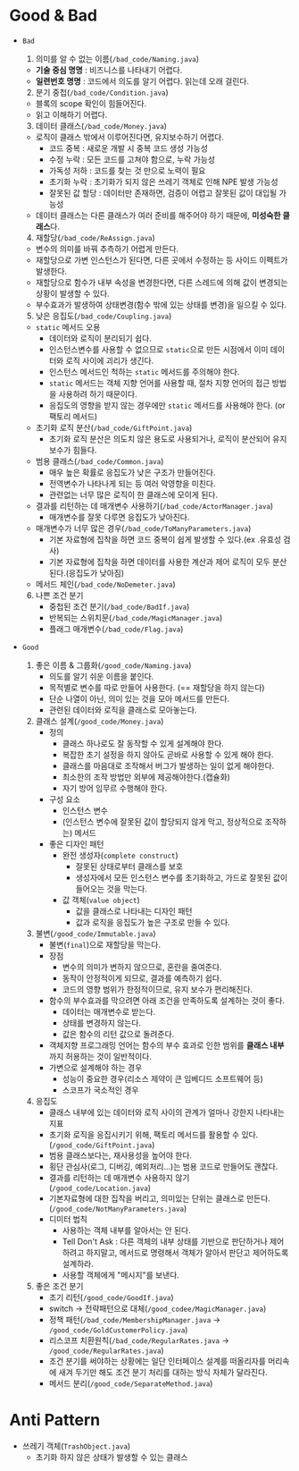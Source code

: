 # Good & Bad
- `Bad`
  1. 의미를 알 수 없는 이름(`/bad_code/Naming.java`)
    - **기술 중심 명명** : 비즈니스를 나타내기 어렵다.
    - **일련번호 명명** : 코드에서 의도를 알기 어렵다. 읽는데 오래 걸린다.
  2. 분기 중첩(`/bad_code/Condition.java`)
    - 블록의 scope 확인이 힘들어진다.
    - 읽고 이해하기 어렵다.
  3. 데이터 클래스(`/bad_code/Money.java`)
    - 로직이 클래스 밖에서 이루어진다면, 유지보수하기 어렵다.
      - 코드 중복 : 새로운 개발 시 중복 코드 생성 가능성
      - 수정 누락 : 모든 코드를 고쳐야 함으로, 누락 가능성
      - 가독성 저하 : 코드를 찾는 것 만으로 노력이 필요
      - 초기화 누락 : 초기화가 되지 않은 쓰레기 객체로 인해 NPE 발생 가능성
      - 잘못된 값 할당 : 데이터만 존재하면, 검증이 어렵고 잘못된 값이 대입될 가능성
    - 데이터 클래스는 다른 클래스가 여러 준비를 해주어야 하기 때문에, **미성숙한 클래스**다.
  4. 재할당(`/bad_code/ReAssign.java`)
    - 변수의 의미를 바꿔 추측하기 어렵게 만든다.
    - 재할당으로 가변 인스턴스가 된다면, 다른 곳에서 수정하는 등 사이드 이펙트가 발생한다.
    - 재할당으로 함수가 내부 속성을 변경한다면, 다른 스레드에 의해 값이 변경되는 상황이 발생할 수 있다.
    - 부수효과가 발생하여 상태변경(함수 밖에 있는 상태를 변경)을 일으킬 수 있다.
  5. 낮은 응집도(`/bad_code/Coupling.java`)
    - `static` 메서드 오용
      - 데이터와 로직이 분리되기 쉽다.
      - 인스턴스변수를 사용할 수 없으므로 `static`으로 만든 시점에서 이미 데이터와 로직 사이에 괴리가 생긴다.
      - 인스턴스 메서드인 척하는 `static` 메서드를 주의해야 한다.
      - `static` 메서드는 객체 지향 언어를 사용할 때, 절차 지향 언어의 접근 방법을 사용하려 하기 때문이다.
      - 응집도의 영향을 받지 않는 경우에만 `static` 메서드를 사용해야 한다. (or 팩토리 메서드)
    - 초기화 로직 분산(`/bad_code/GiftPoint.java`)
      - 초기화 로직 분산은 의도치 않은 용도로 사용되거나, 로직이 분산되어 유지 보수가 힘들다.
    - 범용 클래스(`/bad_code/Common.java`)
      - 매우 높은 확률로 응집도가 낮은 구조가 만들어진다.
      - 전역변수가 나타나게 되는 등 여러 악영향을 미친다.
      - 관련없는 너무 많은 로직이 한 클래스에 모이게 된다.
    - 결과를 리턴하는 데 매개변수 사용하기(`/bad_code/ActorManager.java`)
      - 매개변수를 잘못 다루면 응집도가 낮아진다.
    - 매개변수가 너무 많은 경우(`/bad_code/ToManyParameters.java`)
      - 기본 자료형에 집착을 하면 코드 중복이 쉽게 발생할 수 있다.(ex .유효성 검사)
      - 기본 자료형에 집착을 하면 데이터를 사용한 계산과 제어 로직이 모두 분산된다.(응집도가 낮아짐)
    - 메서드 체인(`/bad_code/NoDemeter.java`)
  6. 나쁜 조건 분기
     - 중첩된 조건 분기(`/bad_code/BadIf.java`)
     - 반복되는 스위치문(`/bad_code/MagicManager.java`)
     - 플래그 매개변수(`/bad_code/Flag.java`)

- `Good`
  1. 좋은 이름 & 그룹화(`/good_code/Naming.java`)
     - 의도를 알기 쉬운 이름을 붙인다.
     - 목적별로 변수를 따로 만들어 사용한다. (== 재할당을 하지 않는다)
     - 단순 나열이 아닌, 의미 있는 것을 모아 메서드를 만든다.
     - 관련된 데이터와 로직을 클래스로 모아놓는다. 
  2. 클래스 설계(`/good_code/Money.java`)
     - 정의
        - 클래스 하나로도 잘 동작할 수 있게 설계해야 한다.
        - 복잡한 초기 설정을 하지 않아도 곧바로 사용할 수 있게 해야 한다.
        - 클래스를 마음대로 조작해서 버그가 발생하는 일이 없게 해야한다.
        - 최소한의 조작 방법만 외부에 제공해야한다.(캡슐화)
        - 자기 방어 임무르 수행해야 한다.
     - 구성 요소
       - 인스턴스 변수
       - (인스턴스 변수에 잘못된 값이 할당되지 않게 막고, 정상적으로 조작하는) 메서드
     - 좋은 디자인 패턴
       - 완전 생성자(`complete construct`)
         - 잘못된 상태로부터 클래스를 보호
         - 생성자에서 모든 인스턴스 변수를 초기화하고, 가드로 잘못된 값이 들어오는 것을 막는다.
       - 값 객체(`value object`)
         - 값을 클래스로 나타내는 디자인 패턴
         - 값과 로직을 응집도가 높은 구조로 만들 수 있다.
  3. 불변(`/good_code/Immutable.java`)
     - 불변(`final`)으로 재할당을 막는다.
     - 장점
       - 변수의 의미가 변하지 않으므로, 혼란을 줄여준다.
       - 동작이 안정적이게 되므로, 결과를 예측하기 쉽다.
       - 코드의 영향 범위가 한정적이므로, 유지 보수가 편리해진다.
     - 함수의 부수효과를 막으려면 아래 조건을 만족하도록 설계하는 것이 좋다.
       - 데이터는 매개변수로 받는다.
       - 상태를 변경하지 않는다.
       - 값은 함수의 리턴 값으로 돌려준다.
     - 객체지향 프로그래밍 언어는 함수의 부수 효과로 인한 범위를 **클래스 내부**까지 허용하는 것이 일반적이다.
     - 가변으로 설계해야 하는 경우
       - 성능이 중요한 경우(리소스 제약이 큰 임베디드 소프트웨어 등)
       - 스코프가 국소적인 경우
  4. 응집도
     - 클래스 내부에 있는 데이터와 로직 사이의 관계가 얼마나 강한지 나타내는 지표
     - 초기화 로직을 응집시키기 위해, 팩토리 메서드를 활용할 수 있다.(`/good_code/GiftPoint.java`)
     - 범용 클래스보다는, 재사용성을 높어야 한다. 
     - 횡단 관심사(로그, 디버깅, 예외처리...)는 범용 코드로 만들어도 괜찮다.
     - 결과를 리턴하는 데 매개변수 사용하지 않기(`/good_code/Location.java`)
     - 기본자료형에 대한 집착을 버리고, 의미있는 단위는 클래스로 만든다.(`/good_code/NotManyParameters.java`)
     - 디미터 법칙
       - 사용하는 객체 내부를 알아서는 안 된다.
       - Tell Don't Ask : 다른 객체의 내부 상태를 기반으로 판단하거나 제어하려고 하지말고, 메서드로 명령해서 객체가 알아서 판단고 제어하도록 설계하라.
       - 사용할 객체에게 "메시지"를 보낸다.
  5. 좋은 조건 분기
      - 조기 리턴(`/good_code/GoodIf.java`)
      - switch -> 전략패턴으로 대체(`/good_codee/MagicManager.java`)
      - 정책 패턴(`/bad_code/MembershipManager.java` -> `/good_code/GoldCustomerPolicy.java`)
      - 리스코프 치환원칙(`/bad_code/RegularRates.java` -> `/good_code/RegularRates.java`)
      - 조건 분기를 써야하는 상황에는 일단 인터페이스 설계를 떠올리자를 머리속에 새겨 두기만 해도 조건 분기 처리를 대하는 방식 자체가 달라진다.
      - 메서드 분리(`/good_code/SeparateMethod.java`)

# Anti Pattern
- 쓰레기 객체(`TrashObject.java`)
  - 초기화 하지 않은 상태가 발생할 수 있는 클래스
